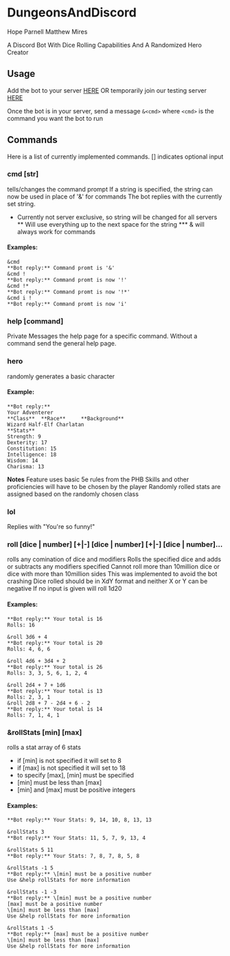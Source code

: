 # DungeonsAndDiscord
Hope Parnell
Matthew Mires

A Discord Bot With Dice Rolling Capabilities And A Randomized Hero Creator

## Usage
Add the bot to your server [HERE](https://discord.com/api/oauth2/authorize?client_id=933763649653342231&permissions=442351713905&scope=bot)
OR temporarily join our testing server [HERE]( https://discord.gg/efjfhbwh7U)

Once the bot is in your server, send a message `&<cmd>` where `<cmd>` is the command you want the bot to run

## Commands
Here is a list of currently implemented commands. \[] indicates optional input
### cmd \[str\]
tells/changes the command prompt
If a string is specified, the string can now be used in place of '&' for commands
The bot replies with the currently set string.
* Currently not server exclusive, so string will be changed for all servers
** Will use everything up to the next space for the string
*** & will always work for commands
#### Examples:
```
&cmd
**Bot reply:** Command promt is '&'
&cmd !
**Bot reply:** Command promt is now '!'
&cmd !*
**Bot reply:** Command promt is now '!*'
&cmd i !
**Bot reply:** Command promt is now 'i'
```
### help \[command\]
Private Messages the help page for a specific command. Without a command send the general help page.
### hero
randomly generates a basic character
#### Example:
```&hero
**Bot reply:**
Your Adventerer
**Class**  **Race**     **Background**
Wizard Half-Elf Charlatan
**Stats**
Strength: 9
Dexterity: 17
Constitution: 15
Intelligence: 18
Wisdom: 14
Charisma: 13
```
**Notes**
Feature uses basic 5e rules from the PHB
Skills and other proficiencies will have to be chosen by the player
Randomly rolled stats are assigned based on the randomly chosen class
### lol
Replies with "You're so funny!"
### roll \[dice | number] \[+|-] \[dice | number] \[+|-] \[dice | number]...
rolls any comination of dice and modifiers
Rolls the specified dice and adds or subtracts any modifiers specified
Cannot roll more than 10million dice or dice with more than 10million sides
This was implemented to avoid the bot crashing
Dice rolled should be in XdY format and neither X or Y can be negative
If no input is given will roll 1d20
#### Examples:
```&roll 1d20
**Bot reply:** Your total is 16
Rolls: 16

&roll 3d6 + 4
**Bot reply:** Your total is 20
Rolls: 4, 6, 6

&roll 4d6 + 3d4 + 2
**Bot reply:** Your total is 26
Rolls: 3, 3, 5, 6, 1, 2, 4

&roll 2d4 + 7 + 1d6
**Bot reply:** Your total is 13
Rolls: 2, 3, 1
&roll 2d8 + 7 - 2d4 + 6 - 2
**Bot reply:** Your total is 14
Rolls: 7, 1, 4, 1
```
### &rollStats \[min] \[max]
rolls a stat array of 6 stats
- if \[min] is not specified it will set to 8
- if \[max] is not specified it will set to 18
- to specify \[max], \[min] must be specified
- \[min] must be less than \[max]
- \[min] and \[max] must be positive integers
#### Examples:
```rollStats
**Bot reply:** Your Stats: 9, 14, 10, 8, 13, 13

&rollStats 3
**Bot reply:** Your Stats: 11, 5, 7, 9, 13, 4

&rollStats 5 11
**Bot reply:** Your Stats: 7, 8, 7, 8, 5, 8

&rollStats -1 5
**Bot reply:** \[min] must be a positive number
Use &help rollStats for more information

&rollStats -1 -3
**Bot reply:** \[min] must be a positive number
[max] must be a positive number
\[min] must be less than [max]
Use &help rollStats for more information

&rollStats 1 -5
**Bot reply:** [max] must be a positive number
\[min] must be less than [max]
Use &help rollStats for more information
```
